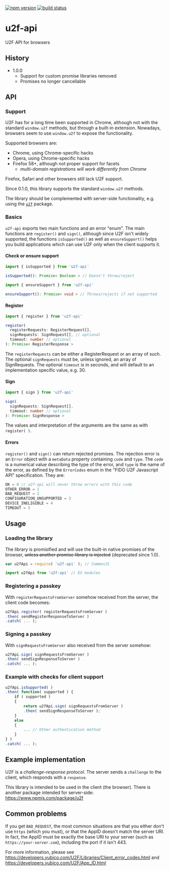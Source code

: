 [![npm version][npm-image]][npm-url]
[![build status][travis-image]][travis-url]

# u2f-api

U2F API for browsers

## History

- 1.0.0
	- Support for custom promise libraries removed
	- Promises no longer cancellable

## API

### Support

U2F has for a long time been supported in Chrome, although not with the standard `window.u2f` methods, but through a built-in extension. Nowadays, browsers seem to use `window.u2f` to expose the functionality.

Supported browsers are:
  * Chrome, using Chrome-specific hacks
  * Opera, using Chrome-specific hacks
  * Firefox 58+, although not proper support for facets
    * *multi-domain registrations will work differently from Chrome*

Firefox, Safari and other browsers still lack U2F support.

Since 0.1.0, this library supports the standard `window.u2f` methods.

The library should be complemented with server-side functionality, e.g. using the [`u2f`](https://www.npmjs.com/package/u2f) package.

### Basics

`u2f-api` exports two main functions and an error "enum". The main functions are `register()` and `sign()`, although since U2F isn't widely supported, the functions `isSupported()` as well as `ensureSupport()` helps you build applications which can use U2F only when the client supports it.


#### Check or ensure support

```ts
import { isSupported } from 'u2f-api'

isSupported(): Promise< Boolean > // Doesn't throw/reject
```

```ts
import { ensureSupport } from 'u2f-api'

ensureSupport(): Promise< void > // Throws/rejects if not supported
```

#### Register

```ts
import { register } from 'u2f-api'

register(
  registerRequests: RegisterRequest[],
  signRequests: SignRequest[], // optional
  timeout: number // optional
): Promise< RegisterResponse >
```

The `registerRequests` can be either a RegisterRequest or an array of such. The optional `signRequests` must be, unless ignored, an array of SignRequests. The optional `timeout` is in seconds, and will default to an implementation specific value, e.g. 30.

#### Sign

```ts
import { sign } from 'u2f-api'

sign(
  signRequests: SignRequest[],
  timeout: number // optional
): Promise< SignResponse >
```

The values and interpretation of the arguments are the same as with `register( )`.

#### Errors

`register()` and `sign()` can return rejected promises. The rejection error is an `Error` object with a `metaData` property containing `code` and `type`. The `code` is a numerical value describing the type of the error, and `type` is the name of the error, as defined by the `ErrorCodes` enum in the "FIDO U2F Javascript API" specification. They are:

```js
OK = 0 // u2f-api will never throw errors with this code
OTHER_ERROR = 1
BAD_REQUEST = 2
CONFIGURATION_UNSUPPORTED = 3
DEVICE_INELIGIBLE = 4
TIMEOUT = 5
```

## Usage

### Loading the library

The library is promisified and will use the built-in native promises of the browser, ~~unless another promise library is injected~~ (deprecated since 1.0).

```js
var u2fApi = require( 'u2f-api' ); // CommonJS
```

```js
import u2fApi from 'u2f-api' // ES modules
```


### Registering a passkey

With `registerRequestsFromServer` somehow received from the server, the client code becomes:

```js
u2fApi.register( registerRequestsFromServer )
.then( sendRegisterResponseToServer )
.catch( ... );
```

### Signing a passkey

With `signRequestsFromServer` also received from the server somehow:

```js
u2fApi.sign( signRequestsFromServer )
.then( sendSignResponseToServer )
.catch( ... );
```

### Example with checks for client support

```js
u2fApi.isSupported( )
.then( function( supported ) {
	if ( supported )
	{
		return u2fApi.sign( signRequestsFromServer )
		.then( sendSignResponseToServer );
	}
	else
	{
		... // Other authentication method
	}
} )
.catch( ... );
```


## Example implementation

U2F is a *challenge-response protocol*. The server sends a `challenge` to the client, which responds with a `response`.

This library is intended to be used in the client (the browser). There is another package intended for server-side: https://www.npmjs.com/package/u2f

## Common problems

If you get `BAD_REQUEST`, the most common situations are that you either don't use `https` (which you must), or that the AppID doesn't match the server URI. In fact, the AppID must be exactly the base URI to your server (such as `https://your-server.com`), including the port if it isn't 443.

For more information, please see https://developers.yubico.com/U2F/Libraries/Client_error_codes.html and https://developers.yubico.com/U2F/App_ID.html

[npm-image]: https://img.shields.io/npm/v/u2f-api.svg
[npm-url]: https://npmjs.org/package/u2f-api
[travis-image]: https://img.shields.io/travis/grantila/u2f-api.svg
[travis-url]: https://travis-ci.org/grantila/u2f-api
